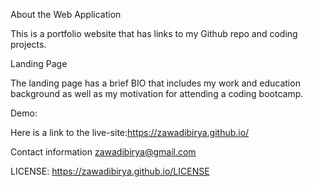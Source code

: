 
About the Web Application

This is a portfolio website that has links to my Github repo and coding projects.

Landing Page

The landing page has a brief BIO that includes my work and education background as well as my motivation for attending a coding bootcamp.

Demo:

Here is a link to the live-site:https://zawadibirya.github.io/

Contact information
zawadibirya@gmail.com

LICENSE: https://zawadibirya.github.io/LICENSE
